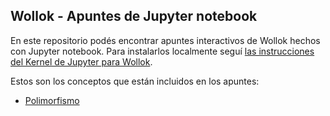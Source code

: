 
## Wollok - Apuntes de Jupyter notebook

En este repositorio podés encontrar apuntes interactivos de Wollok hechos con Jupyter notebook. Para instalarlos localmente seguí [las instrucciones del Kernel de Jupyter para Wollok](https://github.com/uqbar-project/wollok-jupyter-kernel).

Estos son los conceptos que están incluidos en los apuntes:

- [Polimorfismo](./polimorfismo_ejercicio.ipynb)
